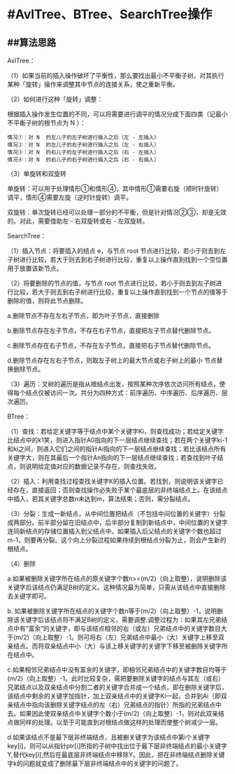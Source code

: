 # #AvlTree、BTree、SearchTree操作

## ##算法思路

AvlTree：

（1）如果当前的插入操作破坏了平衡性，那么要找出最小不平衡子树，对其执行某种「旋转」操作来调整其中节点的连接关系，使之重新平衡。

（2）如何进行这种「旋转」调整：

根据插入操作发生位置的不同，可以将需要进行调平的情况分成下面四类（记最小不平衡子树的根节点为 N ）：

    情况①：对 N  的左儿子的左子树进行插入之后（左 - 左插入）
    情况②：对 N  的左儿子的右子树进行插入之后（左 - 右插入）
    情况③：对 N  的右儿子的左子树进行插入之后（右 - 左插入）
    情况④：对 N  的右儿子的右子树进行插入之后（右 - 右插入）
（3）单旋转和双旋转

单旋转：可以用于处理情形①和情形④，其中情形①需要右旋（顺时针旋转）调平，情形④需要左旋（逆时针旋转）调平。

双旋转：单次旋转已经可以处理一部分的不平衡，但是针对情况②③，却是无效的。对此，需要借助左 - 右双旋转或右 - 左双旋转。

SearchTree：

（1）插入节点：将要插入的结点 e，与节点 root 节点进行比较，若小于则去到左子树进行比较，若大于则去到右子树进行比较，重复以上操作直到找到一个空位置用于放置该新节点。

（2）将要删除的节点的值，与节点 root 节点进行比较，若小于则去到左子树进行比较，若大于则去到右子树进行比较，重复以上操作直到找到一个节点的值等于删除的值，则将此节点删除。

a.删除节点不存在左右子节点，即为叶子节点，直接删除

b.删除节点存在左子节点，不存在右子节点，直接把左子节点替代删除节点。

c.删除节点存在右子节点，不存在左子节点，直接把右子节点替代删除节点。

d.删除节点存在左右子节点，则取左子树上的最大节点或右子树上的最小 节点替换删除节点。

（3）遍历：叉树的遍历是指从根结点出发，按照某种次序依次访问所有结点，使得每个结点仅被访问一次。共分为四种方式：前序遍历、中序遍历、后序遍历、层次遍历。

BTree：

（1）查找：若给定关键字等于结点中某个关键字Ki，则查找成功；若给定关键字比结点中的k1笑，则进入指针A0指向的下一层结点继续查找；若在两个关键字ki-1和ki之间，则进入它们之间的指针Ai指向的下一层结点继续查找；若比该结点所有关键字大，则在其最后一个指针An指向的下一层结点继续查找；若查找到叶子结点，则说明给定值对应的数据记录不存在，则查找失败。

（2）插入：利用查找过程查找关键字K的插入位置。若找到，则说明该关键字已经存在，直接返回；否则查找操作必失败于某个最底层的非终端结点上。在该结点中插入，若其关键字总数n未达到m，算法结束；否则，需分裂结点。

（3）分裂：生成一新结点，从中间位置把结点（不包括中间位置的关键字）分裂成两部分。前半部分留在旧结点中，后半部分复制到新结点中，中间位置的关键字连同新结点的存储位置插入到父结点中。如果插入后父结点的关键字个数也超过m-1，则要再分裂。这个向上分裂过程如果持续到根结点分裂为止，则会产生新的根结点。

（4）删除

a.如果被删除关键字所在结点的原关键字个数n>=(m/2)（向上取整），说明删除该关键字后该结点仍满足B树的定义。这种情况最为简单，只需从该结点中直接删除去关键字即可。

b. 如果被删除关键字所在结点的关键字个数n等于(m/2)（向上取整）-1，说明删除该关键字后该结点将不满足B树的定义，需要调整.调整过程为：如果其左兄弟结点中有“富余”的关键字，即与该结点相邻的右（或左）兄弟结点中的关键字数目大于(m/2)（向上取整）-1。则可将右（左）兄弟结点中最小（大）关键字上移至双亲结点。而将双亲结点中小（大）与该上移关键字的关键字下移至被删除关键字所在结点中。

c.如果相邻兄弟结点中没有富余的关键字，即相邻兄弟结点中的关键字数目均等于(m/2)（向上取整）-1。此时比较复杂，需把要删除关键字的结点与其左（或右）兄弟结点以及双亲结点中分割二者的关键字合并成一个结点，即在删除关键字后，该结点中剩余的关键字加指针，加上双亲结点中的关键字Ki一起，合并到Ai（即双亲结点中指向该删除关键字结点的左（右）兄弟结点的指针）所指的兄弟结点中去。如果因此使双亲结点中关键字个数小于(m/2)（向上取整）-1，则对此双亲结点做同样的处理。以至于可能直到对根结点做这样的处理而使整个树减少一层。

d.如果该结点不是最下层非终端结点，且被删关键字为该结点中第i个关键字key[i]，则可以从指针ptr[i]所指的子树中找出位于最下层非终端结点的最小关键字Y,替代key[i],然后在最底层非终端结点中移除Y。因此，把在非终端结点删除关键字k的问题就变成了删除最下层非终端结点中的关键字的问题了。